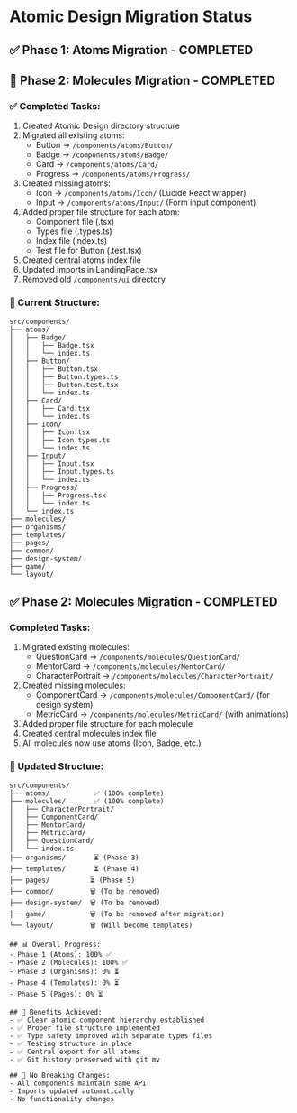 # Atomic Design Migration Status

## ✅ Phase 1: Atoms Migration - COMPLETED
## 🚀 Phase 2: Molecules Migration - COMPLETED

### ✅ Completed Tasks:
1. Created Atomic Design directory structure
2. Migrated all existing atoms:
   - Button → `/components/atoms/Button/`
   - Badge → `/components/atoms/Badge/`
   - Card → `/components/atoms/Card/`
   - Progress → `/components/atoms/Progress/`
3. Created missing atoms:
   - Icon → `/components/atoms/Icon/` (Lucide React wrapper)
   - Input → `/components/atoms/Input/` (Form input component)
4. Added proper file structure for each atom:
   - Component file (.tsx)
   - Types file (.types.ts)
   - Index file (index.ts)
   - Test file for Button (.test.tsx)
5. Created central atoms index file
6. Updated imports in LandingPage.tsx
7. Removed old `/components/ui` directory

### 📁 Current Structure:
```
src/components/
├── atoms/
│   ├── Badge/
│   │   ├── Badge.tsx
│   │   └── index.ts
│   ├── Button/
│   │   ├── Button.tsx
│   │   ├── Button.types.ts
│   │   ├── Button.test.tsx
│   │   └── index.ts
│   ├── Card/
│   │   ├── Card.tsx
│   │   └── index.ts
│   ├── Icon/
│   │   ├── Icon.tsx
│   │   ├── Icon.types.ts
│   │   └── index.ts
│   ├── Input/
│   │   ├── Input.tsx
│   │   ├── Input.types.ts
│   │   └── index.ts
│   ├── Progress/
│   │   ├── Progress.tsx
│   │   └── index.ts
│   └── index.ts
├── molecules/
├── organisms/
├── templates/
├── pages/
├── common/
├── design-system/
├── game/
└── layout/
```

## ✅ Phase 2: Molecules Migration - COMPLETED

### Completed Tasks:
1. Migrated existing molecules:
   - QuestionCard → `/components/molecules/QuestionCard/`
   - MentorCard → `/components/molecules/MentorCard/`
   - CharacterPortrait → `/components/molecules/CharacterPortrait/`
2. Created missing molecules:
   - ComponentCard → `/components/molecules/ComponentCard/` (for design system)
   - MetricCard → `/components/molecules/MetricCard/` (with animations)
3. Added proper file structure for each molecule
4. Created central molecules index file
5. All molecules now use atoms (Icon, Badge, etc.)

### 📁 Updated Structure:
```
src/components/
├── atoms/           ✅ (100% complete)
├── molecules/       ✅ (100% complete)
│   ├── CharacterPortrait/
│   ├── ComponentCard/
│   ├── MentorCard/
│   ├── MetricCard/
│   ├── QuestionCard/
│   └── index.ts
├── organisms/       ⏳ (Phase 3)
├── templates/       ⏳ (Phase 4)
├── pages/          ⏳ (Phase 5)
├── common/         🗑️ (To be removed)
├── design-system/  🗑️ (To be removed)
├── game/           🗑️ (To be removed after migration)
└── layout/         🗑️ (Will become templates)

## 📊 Overall Progress:
- Phase 1 (Atoms): 100% ✅
- Phase 2 (Molecules): 100% ✅
- Phase 3 (Organisms): 0% ⏳
- Phase 4 (Templates): 0% ⏳
- Phase 5 (Pages): 0% ⏳

## 🎯 Benefits Achieved:
- ✅ Clear atomic component hierarchy established
- ✅ Proper file structure implemented
- ✅ Type safety improved with separate types files
- ✅ Testing structure in place
- ✅ Central export for all atoms
- ✅ Git history preserved with git mv

## 🚨 No Breaking Changes:
- All components maintain same API
- Imports updated automatically
- No functionality changes